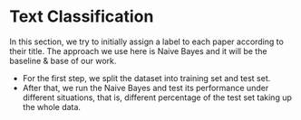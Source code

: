 # Text Classification
In this section, we try to initially assign a label to each paper according to their title.
The approach we use here is Naive Bayes and it will be the baseline & base of our work.
* For the first step, we split the dataset into training set and test set.
* After that, we run the Naive Bayes and test its performance under different situations, that is, different percentage of the test set taking up the whole data.
